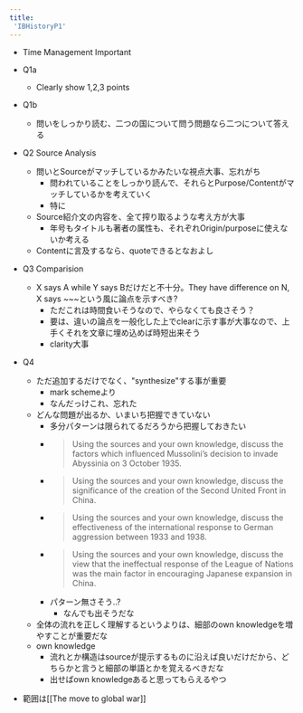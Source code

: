 ```yaml
---
title:
 'IBHistoryP1'
---
```


- Time Management Important

- Q1a
    - Clearly show 1,2,3 points
- Q1b
    - 問いをしっかり読む、二つの国について問う問題なら二つについて答える
- Q2 Source Analysis
    - 問いとSourceがマッチしているかみたいな視点大事、忘れがち
        - 問われていることをしっかり読んで、それらとPurpose/Contentがマッチしているかを考えていく
        - 特に
    - Source紹介文の内容を、全て搾り取るような考え方が大事
        - 年号もタイトルも著者の属性も、それぞれOrigin/purposeに使えないか考える
    - Contentに言及するなら、quoteできるとなおよし
- Q3 Comparision
    - X says A while Y says Bだけだと不十分。They have difference on N, X says ~~~という風に論点を示すべき?
        - ただこれは時間食いそうなので、やらなくても良さそう？
        - 要は、違いの論点を一般化した上でclearに示す事が大事なので、上手くそれを文章に埋め込めば時短出来そう
        - clarity大事
- Q4
    - ただ追加するだけでなく、"synthesize"する事が重要
        - mark schemeより
        - なんだっけこれ、忘れた
    - どんな問題が出るか、いまいち把握できていない
        - 多分パターンは限られてるだろうから把握しておきたい
        - > Using the sources and your own knowledge, discuss the factors which influenced Mussolini’s decision to invade Abyssinia on 3 October 1935.
        - > Using the sources and your own knowledge, discuss the significance of the creation of the Second United Front in China.
        - >  Using the sources and your own knowledge, discuss the effectiveness of the international response to German aggression between 1933 and 1938.
        - >  Using the sources and your own knowledge, discuss the view that the ineffectual response of the League of Nations was the main factor in encouraging Japanese expansion in China.
        - パターン無さそう..?
            - なんでも出そうだな
    - 全体の流れを正しく理解するというよりは、細部のown knowledgeを増やすことが重要だな
    - own knowledge
        - 流れとか構造はsourceが提示するものに沿えば良いだけだから、どちらかと言うと細部の単語とかを覚えるべきだな
        - 出せばown knowledgeあると思ってもらえるやつ

- 範囲は[[The move to global war]]
